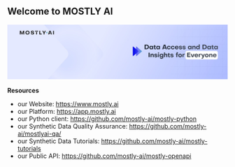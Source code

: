## Welcome to MOSTLY AI

![banner](./mostlyai_banner.jpeg)

**Resources**
* our Website: https://www.mostly.ai
* our Platform: https://app.mostly.ai
* our Python client: https://github.com/mostly-ai/mostly-python
* our Synthetic Data Quality Assurance: https://github.com/mostly-ai/mostlyai-qa/
* our Synthetic Data Tutorials: https://github.com/mostly-ai/mostly-tutorials
* our Public API: https://github.com/mostly-ai/mostly-openapi
